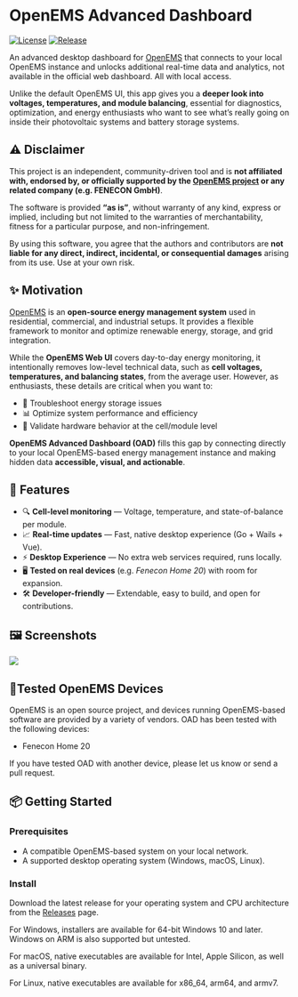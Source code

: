 # OpenEMS Advanced Dashboard

[![License](https://img.shields.io/badge/license-MIT-blue.svg)](#license) [![Release](https://img.shields.io/github/v/release/noctarius/openems-advanced-dashboard)](#releases)

An advanced desktop dashboard for [OpenEMS](https://openems.io/) that connects to your local OpenEMS instance and
unlocks additional real-time data and analytics, not available in the official web dashboard. All with local access.

Unlike the default OpenEMS UI, this app gives you a **deeper look into voltages, temperatures, and module balancing**,
essential for diagnostics, optimization, and energy enthusiasts who want to see what’s really going on inside their
photovoltaic systems and battery storage systems.

## ⚠️ Disclaimer

This project is an independent, community-driven tool and is **not affiliated with, endorsed by, or officially supported
by the [OpenEMS project](https://openems.io/) or any related company (e.g. FENECON GmbH)**.

The software is provided **“as is”**, without warranty of any kind, express or implied, including but not limited to the
warranties of merchantability, fitness for a particular purpose, and non-infringement.

By using this software, you agree that the authors and contributors are **not liable for any direct, indirect,
incidental, or consequential damages** arising from its use. Use at your own risk.

## ✨ Motivation

[OpenEMS](https://openems.io/) is an **open-source energy management system** used in residential, commercial, and
industrial setups. It provides a flexible framework to monitor and optimize renewable energy, storage, and grid
integration.

While the **OpenEMS Web UI** covers day-to-day energy monitoring, it intentionally removes low-level technical data,
such as **cell voltages, temperatures, and balancing states**, from the average user. However, as enthusiasts, these
details are critical when you want to:

- 🧪 Troubleshoot energy storage issues
- 📊 Optimize system performance and efficiency
- 🔧 Validate hardware behavior at the cell/module level

**OpenEMS Advanced Dashboard (OAD)** fills this gap by connecting directly to your local OpenEMS-based energy management
instance and making hidden data **accessible, visual, and actionable**.

## 🚀 Features

- 🔍 **Cell-level monitoring** — Voltage, temperature, and state-of-balance per module.
- 📈 **Real-time updates** — Fast, native desktop experience (Go + Wails + Vue).
- ⚡ **Desktop Experience** — No extra web services required, runs locally.
- 🖥️ **Tested on real devices** (e.g. *Fenecon Home 20*) with room for expansion.
- 🛠️ **Developer-friendly** — Extendable, easy to build, and open for contributions.

## 🖼️ Screenshots

![](docs/screencast.gif)

## 🔋Tested OpenEMS Devices

OpenEMS is an open source project, and devices running OpenEMS-based software are provided by a variety of vendors.
OAD has been tested with the following devices:

- Fenecon Home 20

If you have tested OAD with another device, please let us know or send a pull request.

## 📦 Getting Started

### Prerequisites

- A compatible OpenEMS-based system on your local network.
- A supported desktop operating system (Windows, macOS, Linux).

### Install

Download the latest release for your operating system and CPU architecture from the 
[Releases](https://github.com/noctarius/openems-advanced-dashboard/releases) page.

For Windows, installers are available for 64-bit Windows 10 and later. Windows on ARM is also supported but untested.

For macOS, native executables are available for Intel, Apple Silicon, as well as a universal binary.

For Linux, native executables are available for x86_64, arm64, and armv7.
